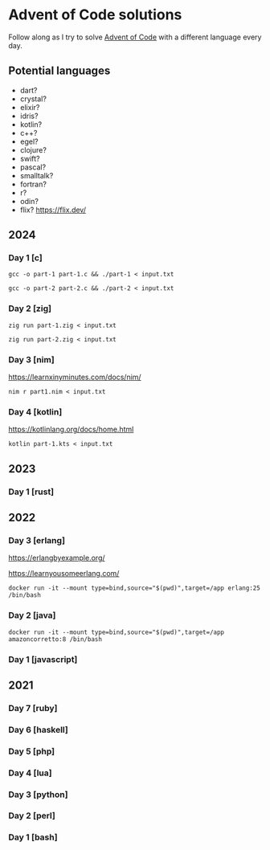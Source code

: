 # Advent of Code solutions

Follow along as I try to solve [Advent of Code](https://adventofcode.com/) with a different language every day.

## Potential languages

- dart?
- crystal?
- elixir?
- idris?
- kotlin?
- c++?
- egel?
- clojure?
- swift?
- pascal?
- smalltalk?
- fortran?
- r?
- odin?
- flix? https://flix.dev/

## 2024

### Day 1 [c]

    gcc -o part-1 part-1.c && ./part-1 < input.txt

    gcc -o part-2 part-2.c && ./part-2 < input.txt

### Day 2 [zig]

    zig run part-1.zig < input.txt

    zig run part-2.zig < input.txt

### Day 3 [nim]

https://learnxinyminutes.com/docs/nim/

    nim r part1.nim < input.txt

### Day 4 [kotlin]

https://kotlinlang.org/docs/home.html

    kotlin part-1.kts < input.txt

## 2023

### Day 1 [rust]

## 2022

### Day 3 [erlang]

https://erlangbyexample.org/

https://learnyousomeerlang.com/

    docker run -it --mount type=bind,source="$(pwd)",target=/app erlang:25 /bin/bash

### Day 2 [java]

    docker run -it --mount type=bind,source="$(pwd)",target=/app amazoncorretto:8 /bin/bash

### Day 1 [javascript]

## 2021

### Day 7 [ruby]

### Day 6 [haskell]

### Day 5 [php]

### Day 4 [lua]

### Day 3 [python]

### Day 2 [perl]

### Day 1 [bash]
